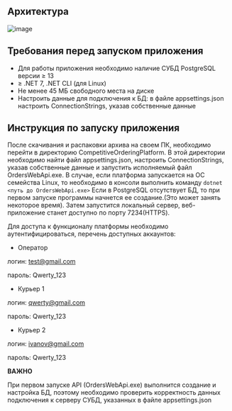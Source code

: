 ## Архитектура

![image](https://github.com/user-attachments/assets/25a316cd-4019-4895-b94a-7ce4d952889f)

## Требования перед запуском приложения

- Для работы приложения необходимо наличие СУБД PostgreSQL версии ≥ 13
- ≥ .NET 7, .NET CLI (для Linux)
- Не менее 45 МБ свободного места на диске
- Настроить данные для подключения к БД: в файле appsettings.json настроить ConnectionStrings, указав собственные данные

## Инструкция по запуску приложения

После скачивания и распаковки архива на своем ПК, необходимо перейти в директорию CompetitiveOrderingPlatform. В этой директории необходимо найти файл appsettings.json, настроить ConnectionStrings, указав собственные данные и запустить исполняемый файл OrdersWebApi.exe. В случае, если платформа запускается на ОС семейства Linux, то необходимо в консоли выполнить команду `dotnet <путь до OrdersWebApi.exe>` Если в PostgreSQL отсутствует БД, то при первом запуске программы начнется ее создание.(Это может занять некоторое время). Затем запустится локальный сервер, веб-приложение станет доступно по порту 7234(HTTPS). 

Для доступа к функционалу платформы необходимо аутентифицироваться, перечень доступных аккаунтов:
- Оператор

логин: test@gmail.com

пароль: Qwerty_123

- Курьер 1

логин: qwerty@gmail.com

пароль: Qwerty_123

- Курьер 2

логин: ivanov@gmail.com

пароль: Qwerty_123

**ВАЖНО**

При первом запуске API (OrdersWebApi.exe) выполнится создание и настройка БД, поэтому необходимо проверить корректность данных подключения к серверу СУБД, указанных в файле appsettings.json
